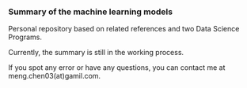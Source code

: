 ### Summary of the machine learning models

Personal repository based on related references and two Data Science Programs.

Currently, the summary is still in the working process.

If you spot any error or have any questions, you can contact me at meng.chen03(at)gamil.com.
